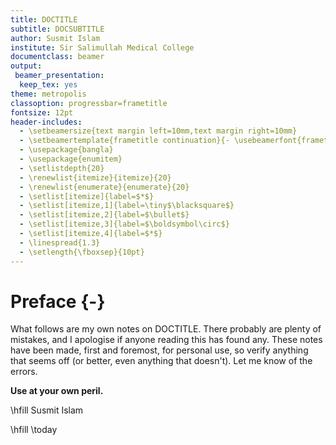 ```yaml
---
title: DOCTITLE
subtitle: DOCSUBTITLE
author: Susmit Islam
institute: Sir Salimullah Medical College
documentclass: beamer
output:
 beamer_presentation:
  keep_tex: yes
theme: metropolis
classoption: progressbar=frametitle
fontsize: 12pt
header-includes:
  - \setbeamersize{text margin left=10mm,text margin right=10mm}
  - \setbeamertemplate{frametitle continuation}{- \usebeamerfont{frametitle}\insertcontinuationcount}
  - \usepackage{bangla}
  - \usepackage{enumitem}
  - \setlistdepth{20}
  - \renewlist{itemize}{itemize}{20}
  - \renewlist{enumerate}{enumerate}{20}
  - \setlist[itemize]{label=$*$}
  - \setlist[itemize,1]{label=\tiny$\blacksquare$}
  - \setlist[itemize,2]{label=$\bullet$}
  - \setlist[itemize,3]{label=$\boldsymbol\circ$}
  - \setlist[itemize,4]{label=$*$}
  - \linespread{1.3}
  - \setlength{\fboxsep}{10pt}
---
```

# Preface {-}
What follows are my own notes on DOCTITLE. There probably
 are plenty of mistakes, and I apologise if anyone reading this has found any.
 These notes have been made, first and foremost, for personal use, so
 verify anything that seems off (or better, even anything that doesn't).
 Let me know of the errors. 

 **Use at your own peril.**

\hfill Susmit Islam

\hfill \today
